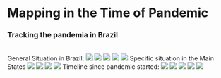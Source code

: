 <h1>Mapping in the Time of Pandemic</h1>
<h3> Tracking the pandemia in Brazil</h3>
<br>
General Situation in Brazil:
<img src="https://github.com/Mjrovai/Python4DS/blob/master/20_Mapping_Covid19_Brazil/images/!cv19_BR_CV_totalCases_last_updated.png"/>
<img src="https://github.com/Mjrovai/Python4DS/blob/master/20_Mapping_Covid19_Brazil/images/!cv19_BR_CV_CFR%5B%25%5D_last_updated.png"/>
<img src="https://github.com/Mjrovai/Python4DS/blob/master/20_Mapping_Covid19_Brazil/images/!cv19_BR_CV_TotalCases_per_1M_pop_last_updated.png"/>
<img src="https://github.com/Mjrovai/Python4DS/blob/master/20_Mapping_Covid19_Brazil/images/!cv19_BR_CV_Deaths_per_1M_pop_last_updated.png"/>
<img src="https://github.com/Mjrovai/Python4DS/blob/master/20_Mapping_Covid19_Brazil/images/!cv19_BR_last_updated.png"/>
Specific situation in the Main States
<img src="https://github.com/Mjrovai/Python4DS/blob/master/20_Mapping_Covid19_Brazil/images/!cv19_SP_last_updated.png"/>
<img src="https://github.com/Mjrovai/Python4DS/blob/master/20_Mapping_Covid19_Brazil/images/!cv19_RJ_last_updated.png"/>
<img src="https://github.com/Mjrovai/Python4DS/blob/master/20_Mapping_Covid19_Brazil/images/!cv19_MG_last_updated.png"/>
<img src="https://github.com/Mjrovai/Python4DS/blob/master/20_Mapping_Covid19_Brazil/images/!cv19_CE_last_updated.png"/>
Timeline since pandemic started:
<img src="https://github.com/Mjrovai/Python4DS/blob/master/20_Mapping_Covid19_Brazil/gifs/BR_Covid-19_Timeline.gif"/>
<img src="https://github.com/Mjrovai/Python4DS/blob/master/20_Mapping_Covid19_Brazil/gifs/SP_Covid-19_Timeline.gif"/>
<img src="https://github.com/Mjrovai/Python4DS/blob/master/20_Mapping_Covid19_Brazil/gifs/RJ_Covid-19_Timeline.gif"/>
<img src="https://github.com/Mjrovai/Python4DS/blob/master/20_Mapping_Covid19_Brazil/gifs/MG_Covid-19_Timeline.gif"/>
<img src="https://github.com/Mjrovai/Python4DS/blob/master/20_Mapping_Covid19_Brazil/gifs/CE_Covid-19_Timeline.gif"/>
<br>
